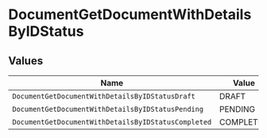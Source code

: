 # DocumentGetDocumentWithDetailsByIDStatus


## Values

| Name                                                | Value                                               |
| --------------------------------------------------- | --------------------------------------------------- |
| `DocumentGetDocumentWithDetailsByIDStatusDraft`     | DRAFT                                               |
| `DocumentGetDocumentWithDetailsByIDStatusPending`   | PENDING                                             |
| `DocumentGetDocumentWithDetailsByIDStatusCompleted` | COMPLETED                                           |